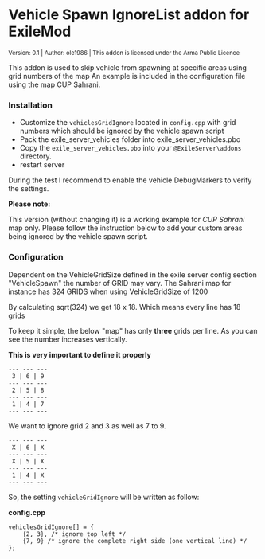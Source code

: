 # Vehicle Spawn IgnoreList addon for ExileMod

<sup>Version: 0.1 | Author: ole1986 | This addon is licensed under the Arma Public Licence</sup>

This addon is used to skip vehicle from spawning at specific areas using grid numbers of the map
An example is included in the configuration file using the map CUP Sahrani.

### Installation

- Customize the `vehiclesGridIgnore` located in `config.cpp` with grid numbers which should be ignored by the vehicle spawn script
- Pack the exile_server_vehicles folder into exile_server_vehicles.pbo
- Copy the `exile_server_vehicles.pbo` into your `@ExileServer\addons` directory.
- restart server

During the test I recommend to enable the vehicle DebugMarkers to verify the settings.

**Please note:**

This version (without changing it) is a working example for *CUP Sahrani* map only.
Please follow the instruction below to add your custom areas being ignored by the vehicle spawn script.

### Configuration

Dependent on the VehicleGridSize defined in the exile server config section "VehicleSpawn" the number of GRID may vary.
The Sahrani map for instance has 324 GRIDS when using VehicleGridSize of 1200

By calculating sqrt(324) we get 18 x 18. Which means every line has 18 grids

To keep it simple, the below "map" has only **three** grids per line.
As you can see the number increases vertically.

**This is very important to define it properly**

```
--- --- ---
 3 | 6 | 9
--- --- ---
 2 | 5 | 8
--- --- ---
 1 | 4 | 7
--- --- ---
```

We want to ignore grid 2 and 3 as well as 7 to 9.

```
--- --- ---
 X | 6 | X
--- --- ---
 X | 5 | X
--- --- ---
 1 | 4 | X
--- --- ---
```

So, the setting `vehicleGridIgnore` will be written as follow:

**config.cpp**

```
vehiclesGridIgnore[] = { 
	{2, 3}, /* ignore top left */
	{7, 9} /* ignore the complete right side (one vertical line) */
};
```

